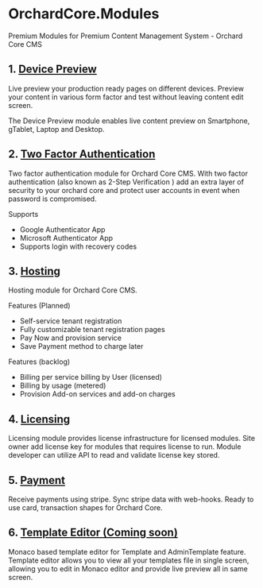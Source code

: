 # OrchardCore.Modules
Premium Modules for Premium Content Management System - Orchard Core CMS



 ## 1. [Device Preview](DevicePreview/README.md)

 
Live preview your production ready pages on different devices. Preview your content in various form factor and test without leaving content edit screen.  

The Device Preview module enables live content preview on Smartphone, gTablet, Laptop and Desktop.


 ## 2. [Two Factor Authentication](TwoFactorAuth/README.md)

Two factor authentication module for Orchard Core CMS. With two factor authentication (also known as 2-Step Verification ) add an extra layer of security to your orchard core and protect user accounts in event when password is compromised.

Supports
- Google Authenticator App
- Microsoft Authenticator App
- Supports login with recovery codes

## 3. [Hosting](Hosting/README.md)

Hosting module for Orchard Core CMS. 

Features (Planned)
- Self-service tenant registration
- Fully customizable tenant registration pages  
- Pay Now and provision service 
- Save Payment method to charge later

Features (backlog)
- Billing per service billing by User (licensed)
- Billing by usage (metered)
- Provision Add-on services and add-on charges

## 4. [Licensing](Licensing/README.md)

Licensing module provides license infrastructure for licensed modules. Site owner add license key for modules that requires license to run. Module developer can utilize API to read and validate license key stored.  

## 5. [Payment](Payment/README.md)

Receive payments using stripe. Sync stripe data with web-hooks. Ready to use card, transaction shapes for Orchard Core.
 
 ## 6. [Template Editor (Coming soon) ](TemplateEditor/README.md)
Monaco based template editor for Template and AdminTemplate feature. Template editor allows you to view all your templates file in single screen, allowing you to edit in Monaco editor and provide live preview all in same screen.
